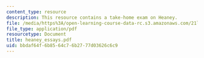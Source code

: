 ```yaml
---
content_type: resource
description: This resource contains a take-home exam on Heaney.
file: /media/https%3A/open-learning-course-data-rc.s3.amazonaws.com/21l-315-prizewinners-spring-2007/bbdaf64f6b8564c76b2777d03626c6c9_heaney_essays.pdf
file_type: application/pdf
resourcetype: Document
title: heaney_essays.pdf
uid: bbdaf64f-6b85-64c7-6b27-77d03626c6c9
---
```


